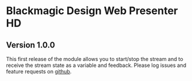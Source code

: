 # Blackmagic Design Web Presenter HD

## Version 1.0.0
This first release of the module allows you to start/stop the stream and to receive the stream state as a variable and feedback. Please log issues and feature requests on [github](https://github.com/bitfocus/companion-module-bmd-webpresenterhd).